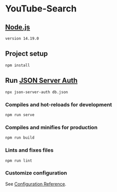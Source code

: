 # YouTube-Search

## [Node.js](https://nodejs.org/)
``` 
version 14.19.0
```
## Project setup
```
npm install
```

## Run [JSON Server Auth](https://www.npmjs.com/package/json-server-auth)
``` 
npx json-server-auth db.json
```
### Compiles and hot-reloads for development
```
npm run serve
```

### Compiles and minifies for production
```
npm run build
```

### Lints and fixes files
```
npm run lint
```

### Customize configuration
See [Configuration Reference](https://cli.vuejs.org/config/).
